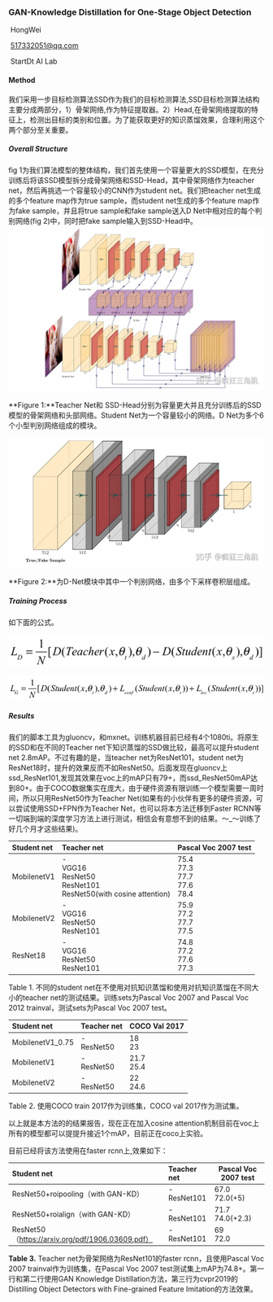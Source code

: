### GAN-Knowledge Distillation for One-Stage Object Detection

​                                                                        HongWei

​                                                               517332051@qq.com

​                                                                    StartDt AI Lab  

#### **Method**

我们采用一步目标检测算法SSD作为我们的目标检测算法,SSD目标检测算法结构主要分成两部分，1）骨架网络,作为特征提取器。2）Head,在骨架网络提取的特征上，检测出目标的类别和位置。为了能获取更好的知识蒸馏效果，合理利用这个两个部分至关重要。

#####  Overall Structure

fig 1为我们算法模型的整体结构，我们首先使用一个容量更大的SSD模型，在充分训练后将该SSD模型拆分成骨架网络和SSD-Head，其中骨架网络作为teacher net，然后再挑选一个容量较小的CNN作为student net。我们把teacher net生成的多个feature map作为true sample，而student net生成的多个feature map作为fake sample，并且将true sample和fake sample送入D Net中相对应的每个判别网络(fig 2)中，同时把fake sample输入到SSD-Head中。![v2-02d1a039110fa229e6e6ed6a972731e3_r](v2-02d1a039110fa229e6e6ed6a972731e3_r.jpg)

**Figure 1:**Teacher Net和 SSD-Head分别为容量更大并且充分训练后的SSD模型的骨架网络和头部网络。Student Net为一个容量较小的网络。D Net为多个6个小型判别网络组成的模块。

![v2-099397f6658320288282fd9b65b235d2_r](v2-099397f6658320288282fd9b65b235d2_r.jpg)

**Figure 2:**为D-Net模块中其中一个判别网络，由多个下采样卷积层组成。

##### Training Process

如下面的公式。

![seq1](seq1.jpg)

![v2-099397f6658320288282fd9b65b235d2_r](seq2.png)

##### Results

我们的脚本工具为gluoncv，和mxnet。训练机器目前已经有4个1080ti。将原生的SSD和在不同的Teacher net下知识蒸馏的SSD做比较，最高可以提升student net 2.8mAP。不过有趣的是，当teacher net为ResNet101，student net为ResNet18时，提升的效果反而不如ResNet50。后面发现在gluoncv上ssd_ResNet101,发现其效果在voc上的mAP只有79+，而ssd_ResNet50mAP达到80+。由于COCO数据集实在庞大，由于硬件资源有限训练一个模型需要一周时间，所以只用ResNet50作为Teacher Net(如果有的小伙伴有更多的硬件资源，可以尝试使用SSD+FPN作为Teacher Net，也可以将本方法迁移到Faster RCNN等一切端到端的深度学习方法上进行测试，相信会有意想不到的结果。～_～训练了好几个月才这些结果)。

| Student net | Teacher net                                                  | Pascal Voc 2007 test                         |
| :---------- | :----------------------------------------------------------- | -------------------------------------------- |
| MobilenetV1 | -<br />VGG16<br />ResNet50<br />ResNet101<br />ResNet50(with cosine attention) | 75.4<br />77.3<br />77.7<br />77.6<br />78.4 |
| MobilenetV2 | -<br />VGG16<br />ResNet50<br />ResNet101<br />              | 75.9<br />77.2<br />77.7<br />77.5<br />     |
| ResNet18    | -<br />VGG16<br />ResNet50<br />ResNet101<br />              | 74.8<br />77.2<br />77.6<br />77.3<br />     |

Table 1. 不同的student net在不使用对抗知识蒸馏和使用对抗知识蒸馏在不同大小的teacher net的测试结果。训练sets为Pascal Voc 2007 and Pascal Voc 2012 trainval，测试sets为Pascal Voc 2007 test。



| Student net      | Teacher net           | COCO Val 2017        |
| :--------------- | :-------------------- | -------------------- |
| MobilenetV1_0.75 | -<br />ResNet50<br /> | 18<br />23<br />     |
| MobilenetV1      | -<br />ResNet50<br /> | 21.7<br />25.4<br /> |
| MobilenetV2      | -<br />ResNet50<br /> | 22<br />24.6<br />   |

Table 2. 使用COCO train 2017作为训练集，COCO val 2017作为测试集。



以上就是本方法的的结果报告，现在正在加入cosine attention机制目前在voc上所有的模型都可以提提升接近1个mAP，目前正在coco上实验。

目前已经将该方法使用在faster rcnn上,效果如下：

| Student net                                      | Teacher net            | Pascal Voc 2007 test       |
| :----------------------------------------------- | :--------------------- | -------------------------- |
| ResNet50+roipooling（with GAN-KD）               | -<br />ResNet101<br /> | 67.0<br />72.0(+5)<br />   |
| ResNet50+roialign（with GAN-KD）                 | -<br />ResNet101<br /> | 71.7<br />74.0(+2.3)<br /> |
| ResNet50（https://arxiv.org/pdf/1906.03609.pdf） | -<br />ResNet101<br /> | 69<br />72.0<br />         |

**Table 3.**  Teacher net为骨架网络为ResNet101的faster rcnn，且使用Pascal Voc 2007 trainval作为训练集，在Pascal Voc 2007 test测试集上mAP为74.8+。第一行和第二行使用GAN Knowledge Distillation方法，第三行为cvpr2019的 Distilling Object Detectors with Fine-grained Feature Imitation的方法效果。




